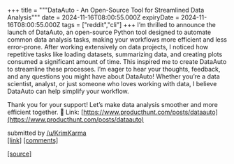 +++
title = """DataAuto - An Open-Source Tool for Streamlined Data Analysis"""
date = 2024-11-16T08:00:55.000Z
expiryDate = 2024-11-16T08:00:55.000Z
tags = ["reddit","cli"]
+++
I’m thrilled to announce the launch of DataAuto, an open-source Python tool designed to automate common data analysis tasks, making your workflows more efficient and less error-prone. After working extensively on data projects, I noticed how repetitive tasks like loading datasets, summarizing data, and creating plots consumed a significant amount of time. This inspired me to create DataAuto to streamline these processes. I’m eager to hear your thoughts, feedback, and any questions you might have about DataAuto! Whether you’re a data scientist, analyst, or just someone who loves working with data, I believe DataAuto can help simplify your workflow.

Thank you for your support! Let’s make data analysis smoother and more efficient together. 🚀 Link: [https://www.producthunt.com/posts/dataauto](https://www.producthunt.com/posts/dataauto)

submitted by [/u/KrimKarma](https://www.reddit.com/user/KrimKarma)  
[\[link\]](https://www.reddit.com/r/commandline/comments/1gsiml4/dataauto_an_opensource_tool_for_streamlined_data/) [\[comments\]](https://www.reddit.com/r/commandline/comments/1gsiml4/dataauto_an_opensource_tool_for_streamlined_data/)

[[source]](https://www.reddit.com/r/commandline/comments/1gsiml4/dataauto_an_opensource_tool_for_streamlined_data/)
